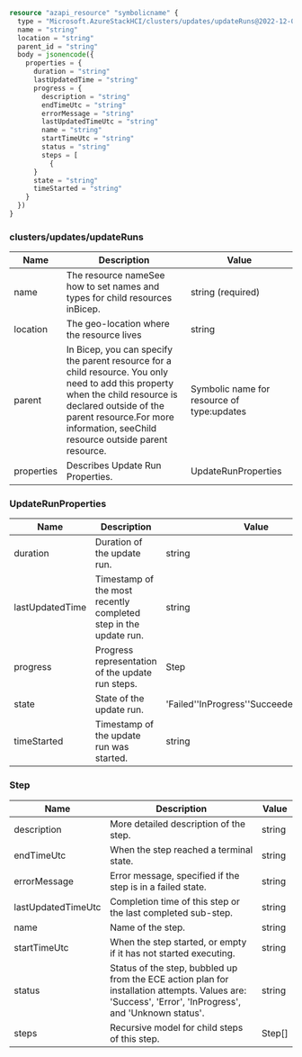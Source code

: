 ```terraform
resource "azapi_resource" "symbolicname" {
  type = "Microsoft.AzureStackHCI/clusters/updates/updateRuns@2022-12-01"
  name = "string"
  location = "string"
  parent_id = "string"
  body = jsonencode({
    properties = {
      duration = "string"
      lastUpdatedTime = "string"
      progress = {
        description = "string"
        endTimeUtc = "string"
        errorMessage = "string"
        lastUpdatedTimeUtc = "string"
        name = "string"
        startTimeUtc = "string"
        status = "string"
        steps = [
          {
      }
      state = "string"
      timeStarted = "string"
    }
  })
}

```

### clusters/updates/updateRuns

| Name | Description | Value |
|-|-|-|
| name | The resource nameSee how to set names and types for child resources inBicep. | string (required) |
| location | The geo-location where the resource lives | string |
| parent | In Bicep, you can specify the parent resource for a child resource. You only need to add this property when the child resource is declared outside of the parent resource.For more information, seeChild resource outside parent resource. | Symbolic name for resource of type:updates |
| properties | Describes Update Run Properties. | UpdateRunProperties |


### UpdateRunProperties

| Name | Description | Value |
|-|-|-|
| duration | Duration of the update run. | string |
| lastUpdatedTime | Timestamp of the most recently completed step in the update run. | string |
| progress | Progress representation of the update run steps. | Step |
| state | State of the update run. | 'Failed''InProgress''Succeeded''Unknown' |
| timeStarted | Timestamp of the update run was started. | string |


### Step

| Name | Description | Value |
|-|-|-|
| description | More detailed description of the step. | string |
| endTimeUtc | When the step reached a terminal state. | string |
| errorMessage | Error message, specified if the step is in a failed state. | string |
| lastUpdatedTimeUtc | Completion time of this step or the last completed sub-step. | string |
| name | Name of the step. | string |
| startTimeUtc | When the step started, or empty if it has not started executing. | string |
| status | Status of the step, bubbled up from the ECE action plan for installation attempts. Values are: 'Success', 'Error', 'InProgress', and 'Unknown status'. | string |
| steps | Recursive model for child steps of this step. | Step[] |



